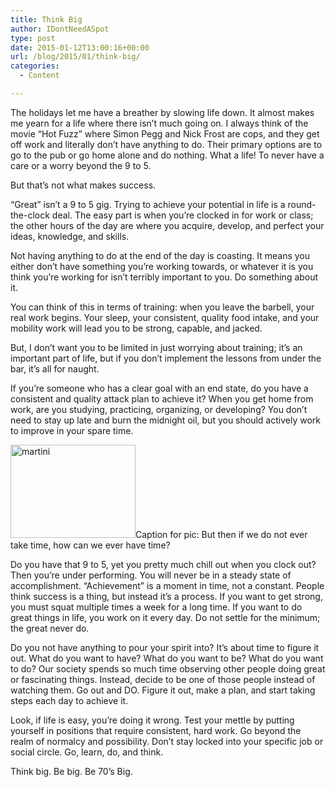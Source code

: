 ```yaml
---
title: Think Big
author: IDontNeedASpot
type: post
date: 2015-01-12T13:00:16+00:00
url: /blog/2015/01/think-big/
categories:
  - Content

---
```

The holidays let me have a breather by slowing life down. It almost makes me yearn for a life where there isn’t much going on. I always think of the movie “Hot Fuzz” where Simon Pegg and Nick Frost are cops, and they get off work and literally don’t have anything to do. Their primary options are to go to the pub or go home alone and do nothing. What a life! To never have a care or a worry beyond the 9 to 5.

But that’s not what makes success.

“Great” isn’t a 9 to 5 gig. Trying to achieve your potential in life is a round-the-clock deal. The easy part is when you’re clocked in for work or class; the other hours of the day are where you acquire, develop, and perfect your ideas, knowledge, and skills.

Not having anything to do at the end of the day is coasting. It means you either don’t have something you’re working towards, or whatever it is you think you’re working for isn’t terribly important to you. Do something about it.

You can think of this in terms of training: when you leave the barbell, your real work begins. Your sleep, your consistent, quality food intake, and your mobility work will lead you to be strong, capable, and jacked.

But, I don’t want you to be limited in just worrying about training; it’s an important part of life, but if you don’t implement the lessons from under the bar, it’s all for naught.

If you’re someone who has a clear goal with an end state, do you have a consistent and quality attack plan to achieve it? When you get home from work, are you studying, practicing, organizing, or developing? You don’t need to stay up late and burn the midnight oil, but you should actively work to improve in your spare time.
  
[<img data-attachment-id="10555" data-permalink="/blog/2015/01/think-big/martini/" data-orig-file="/2015/01/martini.jpg" data-orig-size="637,476" data-comments-opened="1" data-image-meta="{&quot;aperture&quot;:&quot;0&quot;,&quot;credit&quot;:&quot;&quot;,&quot;camera&quot;:&quot;&quot;,&quot;caption&quot;:&quot;&quot;,&quot;created_timestamp&quot;:&quot;0&quot;,&quot;copyright&quot;:&quot;&quot;,&quot;focal_length&quot;:&quot;0&quot;,&quot;iso&quot;:&quot;0&quot;,&quot;shutter_speed&quot;:&quot;0&quot;,&quot;title&quot;:&quot;&quot;}" data-image-title="martini" data-image-description="" data-medium-file="/2015/01/martini-200x149.jpg" data-large-file="/2015/01/martini-450x336.jpg" class="aligncenter size-medium wp-image-10555" src="/2015/01/martini-200x149.jpg" alt="martini" width="200" height="149" srcset="/2015/01/martini-200x149.jpg 200w, /2015/01/martini-150x112.jpg 150w, /2015/01/martini-450x336.jpg 450w, /2015/01/martini-401x300.jpg 401w, /2015/01/martini.jpg 637w" sizes="(max-width: 200px) 100vw, 200px" />][1]Caption for pic: But then if we do not ever take time, how can we ever have time?

Do you have that 9 to 5, yet you pretty much chill out when you clock out? Then you’re under performing. You will never be in a steady state of accomplishment. “Achievement” is a moment in time, not a constant. People think success is a thing, but instead it’s a process. If you want to get strong, you must squat multiple times a week for a long time. If you want to do great things in life, you work on it every day. Do not settle for the minimum; the great never do.

Do you not have anything to pour your spirit into? It’s about time to figure it out. What do you want to have? What do you want to be? What do you want to do? Our society spends so much time observing other people doing great or fascinating things. Instead, decide to be one of those people instead of watching them. Go out and DO. Figure it out, make a plan, and start taking steps each day to achieve it.

Look, if life is easy, you’re doing it wrong. Test your mettle by putting yourself in positions that require consistent, hard work. Go beyond the realm of normalcy and possibility. Don’t stay locked into your specific job or social circle. Go, learn, do, and think.

Think big. Be big. Be 70’s Big.

 [1]: /2015/01/martini.jpg